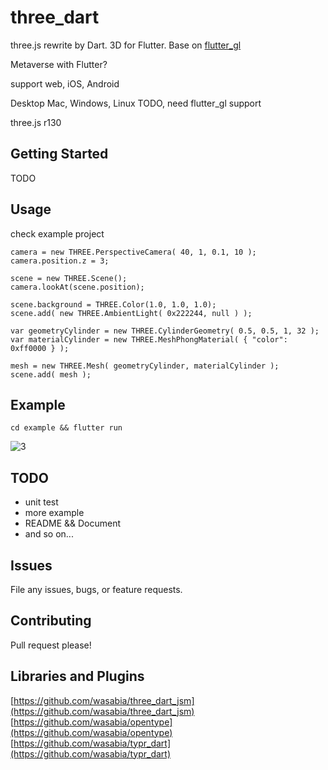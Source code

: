 # three_dart

three.js rewrite by Dart. 3D for Flutter. Base on [flutter_gl](https://github.com/wasabia/flutter_gl)

Metaverse with Flutter?


support web, iOS, Android

Desktop Mac, Windows, Linux TODO, need flutter_gl support

three.js r130

## Getting Started

TODO


## Usage

check example project

```
camera = new THREE.PerspectiveCamera( 40, 1, 0.1, 10 );
camera.position.z = 3;

scene = new THREE.Scene();
camera.lookAt(scene.position);

scene.background = THREE.Color(1.0, 1.0, 1.0);
scene.add( new THREE.AmbientLight( 0x222244, null ) );

var geometryCylinder = new THREE.CylinderGeometry( 0.5, 0.5, 1, 32 );
var materialCylinder = new THREE.MeshPhongMaterial( { "color": 0xff0000 } );

mesh = new THREE.Mesh( geometryCylinder, materialCylinder );
scene.add( mesh );
```


## Example

```
cd example && flutter run
```


![3](https://user-images.githubusercontent.com/1768228/141482294-b78446b3-d9ab-4cc0-83fc-dbabaab459e2.png)


## TODO
- unit test
- more example
- README && Document
- and so on...

## Issues
File any issues, bugs, or feature requests.

## Contributing
Pull request please!

## Libraries and Plugins

[https://github.com/wasabia/three_dart_jsm](https://github.com/wasabia/three_dart_jsm)
[https://github.com/wasabia/opentype](https://github.com/wasabia/opentype)
[https://github.com/wasabia/typr_dart](https://github.com/wasabia/typr_dart)
